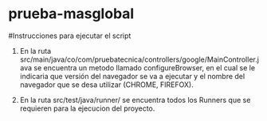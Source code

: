 # prueba-masglobal

#Instrucciones para ejecutar el script

1. En la ruta src/main/java/co/com/pruebatecnica/controllers/google/MainController.java se encuentra un metodo llamado configureBrowser, en el cual se le indicaria que
versión del navegador se va a ejecutar y el nombre del navegador que se desa utilizar (CHROME, FIREFOX).

2. En la ruta src/test/java/runner/ se encuentra todos los Runners que se requieren para la ejecucion del proyecto.
